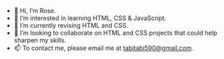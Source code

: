 - 👋 Hi, I’m Rose.
- 👀 I’m interested in learning HTML, CSS & JavaScript.
- 🌱 I’m currently revising HTML and CSS.
- 💞️ I’m looking to collaborate on HTML and CSS projects that could help sharpen my skills.
- 📫 To contact me, please email me at tabitabi590@gmail.com.

<!---
RoseGM/RoseGM is a ✨ special ✨ repository because its `README.md` (this file) appears on your GitHub profile.
You can click the Preview link to take a look at your changes.
--->
